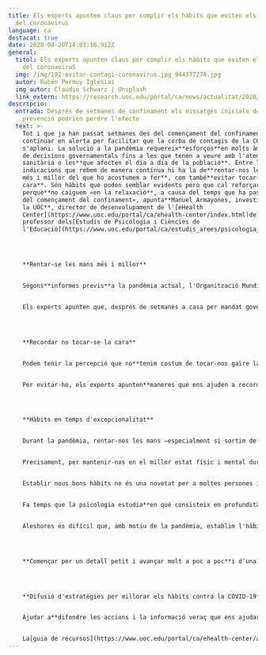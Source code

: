 ```yaml
---
title: Els experts apunten claus per complir els hàbits que eviten els contagis
  del coronavirus
language: ca
destacat: true
date: 2020-04-20T14:01:16.912Z
general:
  titol: Els experts apunten claus per complir els hàbits que eviten els contagis
    del coronaviruS
  img: /img/192-evitar-contagi-coronavirus.jpg_944377278.jpg
  autor: Rubén Permuy Iglesias
  img_autor: Claudio Schwarz | Unsplash
  link_extern: https://research.uoc.edu/portal/ca/news/actualitat/2020/192-evitar-contagi-coronavirus.html
descripcio:
  entrada: Després de setmanes de confinament els missatges inicials de mesures de
    prevenció podrien perdre l'efecte
  text: >-
    Tot i que ja han passat setmanes des del començament del confinament, hem de
    continuar en alerta per facilitar que la corba de contagis de la COVID-19
    s'aplani. La solució a la pandèmia requereix**esforços**en molts àmbits, des
    de decisions governamentals fins a les que tenen a veure amb l'atenció
    sanitària o les**que afecten el dia a dia de la població**. Entre les
    indicacions que rebem de manera contínua hi ha la de**rentar-nos les mans
    més i millor del que ho acostumem a fer**, com també**evitar tocar-nos la
    cara**. Són hàbits que poden semblar evidents però que cal reforçar
    perquè**no caiguem «en la relaxació**, a causa del temps que ha passat des
    del començament del confinament», apunta**Manuel Armayones, investigador de
    la UOC**, director de desenvolupament de l'[eHealth
    Center](https://www.uoc.edu/portal/ca/ehealth-center/index.html)de la UOC i
    professor dels[Estudis de Psicologia i Ciències de
    l'Educació](https://www.uoc.edu/portal/ca/estudis_arees/psicologia_ciencies_educacio/index.html).




    **Rentar-se les mans més i millor**


    Segons**informes previs**a la pandèmia actual, l'Organització Mundial de la Salut apuntava que només el[5 % de la població dedica almenys 15 segons a rentar-se les mans](https://www.eldiario.es/tumejoryo/estar_bien/racismo-ataja-enfermedades-lavarse-manos_0_995301501.html), i una recerca de la Universitat de Michigan posava en relleu que, d'una mostra de més de 3.700 estudiants que es van analitzar, hi havia**un 10 % que no es rentava les mans després d'anar al lavabo**. Tenint en compte que ens trobem en una conjuntura especial per la pandèmia, la millora d'aquest hàbit és clau per ajudar a reduir el nombre de contagis nous de la COVID-19.


    Els experts apunten que, després de setmanes a casa per mandat governamental, és probable que un percentatge rellevant de la població «pateixi**cansament mental, es relaxi davant d'aquestes mesures**i no es renti les mans amb la cura que pertoca», com assenyala Armayones. El professor de la UOC, que també és investigador del grup de recerca Psicologia, Salut i Xarxa ([PSiNET](http://transfer.rdi.uoc.edu/ca/grup/psicologia-salut-i-xarxa)), afirma que també és probable que algunes de les**indicacions que fan les institucions**en aquest sentit per diferents canals puguin**perdre en bona part l'efecte**per ajudar a complir les mesures d'higiene i precaució que cal seguir.




    **Recordar no tocar-se la cara**


    Podem tenir la percepció que no**tenim costum de tocar-nos gaire la cara**, però diferents estudis confirmen que ho fem**desenes de vegades cada hora**. Com a mostra, una recerca de la Universitat de Sydney va analitzar l'any 2015 un grup d'estudiants de Medicina i va concloure que**[es tocaven la cara23 cops cada seixanta minuts](https://www.ncbi.nlm.nih.gov/pubmed/25637115)de mitjana**. I tocar-se la cara, com les autoritats sanitàries han confirmat en els missatges adreçats a la població, és una manera de contagiar-se després d'entrar en contacte amb la COVID-19 per mitjà de les mans.


    Per evitar-ho, els experts apunten**maneres que ens ajuden a recordar que no ens hem de tocar el rostre**. Descartant opcions que no semblen factibles per al dia a dia, com seria portar un casc integral al cap quan sortim a comprar, Armayones exemplifica que una bona manera és «vestir**màniga llarga**i, si ens hem de tocar la cara o rascar-nos-la, ho fem amb la mateixa màniga». Un altre exemple que destaca l'expert de la UOC per no tocar-nos la cara mentre estem asseguts és posar**les mans sota les natges**.




    **Hàbits en temps d'excepcionalitat**


    Durant la pandèmia, rentar-nos les mans —especialment si sortim de casa o estem en contacte amb algú que hagi sortit— i evitar tocar-nos la cara «s'han de convertir en**nous hàbits que hem de seguir de la manera més escrupolosa possible**», assenyala Armayones. Aquesta és una de les claus principals perquè el nostre dia a dia no sigui un focus de contagis. Però establir hàbits en temps d'excepcionalitat és senzill o és fàcil caure en la relaxació?


    Precisament, per mantenir-nos en el millor estat físic i mental durant el confinament, els experts recomanen impulsar diferents hàbits saludables, com ara tenir una rutina diària, fer exercici físic o seguir una dieta variada i saludable, perquè, entre altres raons, ens ajudarà a dormir més bé i[mantindrem una bona qualitat del son](https://www.uoc.edu/portal/ca/news/actualitat/2020/182-confinament-son.html).


    Establir nous bons hàbits no és una novetat per a moltes persones i acostuma a ser un objectiu de determinades èpoques com ara l'any nou. Encara que tinguem la impressió que aconseguir nous reptes d'estil de vida és probable que s'acabi fent costa amunt, «**canviar els hàbits humans és més senzill del que sembla si tenim clar com s'ha de fer**», indica Armayones.


    Fa temps que la psicologia estudia**en què consisteix en profunditat un hàbit**, on radica la**dificultat**per canviar-los i, sobretot, quines**estratègies es poden posar en pràctica**per canviar-los. «La millor manera de superar barreres és conèixer-les i, un cop ben conegudes, ser capaços d'establir les estratègies que ens ajudaran a aconseguir-ho», detalla Armayones. Un hàbit és un comportament que es repeteix d'una manera sistemàtica, sempre en el mateix moment del dia. Per exemple, engegar la cafetera quan entrem a la cuina després de llevar-nos per preparar l'esmorzar. «És un comportament que s'acaba repetint tant que es torna automàtic. És a dir,**ho fem sense pensar-hi**», puntualitza l'expert.


    Aleshores és difícil que, amb motiu de la pandèmia, establim l'hàbit de rentar-nos les mans correctament i recordem que no ens hem de tocar la cara? «La COVID-19 ens obliga a adquirir una sèrie d'hàbits molt ràpidament. El repte és que**els hem d'introduir a les nostres rutines diàries**o, en el cas de no tocar-se la cara, hem de ser capaços de no fer una cosa que ja era un hàbit molt ben establert per a la immensa majoria de les persones», apunta Armayones. Per a l'investigador és important prendre consciència de generar nous hàbits, encara que pugui implicar un esforç addicional, «perquè trenca la nostra cadena de comportaments. Si ho anem repetint i sobretot**ensfelicitem i celebrem cada cop que ho fem**—com ara cantant una de les nostres cançons preferides—, aconseguirem automatitzar-lo molt ràpidament», puntualitza.




    **Començar per un detall petit i avançar molt a poc a poc**i d'una manera gradual. Aquesta seria l'estratègia denominada «passos de nadó» per establir nous hàbits, teoritzada pel professor Brian Jeffrey Fogg, de la Universitat de Stanford, al seu llibre*Tiny Habits*. «Es tracta d'anar fent cada cop una miqueta més, però sempre pensant que el nostre compromís amb nosaltres mateixos només és arribar a petites metes. Per exemple, si vull desenvolupar l'hàbit de**fer exercici a casa**i em costa molt posar-m'hi, podria començar per fer un "pas de nadó" com ara ballar la meva cançó preferida durant uns segons. Això em permetrà aconseguir un primer triomf i adonar-me que puc fer alguna activitat per mantenir-me en forma, per petita que sigui, i, a poc a poc, avançar», analitza Armayones. El professor Fogg també proposa determinar un moment clau durant el dia per establir aquest nou comportament, com podria ser després dels aplaudiments de les 20 h. I, per acabar, el professor de Stanford apunta que cal celebrar els nostres petits èxits. «Es tractaria de fer una petita celebració, com donar-me l'enhorabona, fer un gest de victòria o el que considerem», aclareix Armayones. «Si ho fem així, segurament tindrem ben establert el nou hàbit més aviat del que ens pensem. És fàcil, costa poc provar-ho i a més funciona», assegura l'investigador de la UOC.




    **Difusió d'estratègies per millorar els hàbits contra la COVID-19**


    Ajudar a**difondre les accions i la informació veraç que ens ajudaran a superar la crisi**actual és una responsabilitat compartida per molts tipus d'organitzacions. És el cas de l'[eHealth Center](https://www.uoc.edu/portal/ca/ehealth-center/index.html)de la UOC, centre de recerca que se centra a capacitar i empoderar la ciutadania i els professionals amb les tecnologies perquè liderin el canvi de paradigma en salut. Arran de la crisi del coronavirus, l'eHealth Center va prendre la iniciativa de divulgar a Twitter consells i recursos digitals que facilitin l'adquisició d'hàbits saludables per ajudar a conscienciar la població encara més perquè segueixi les bones pràctiques de rentar-se les mans, no tocar-se la cara i altres hàbits recomanats per les autoritats sanitàries.


    La[guia de recursos](https://www.uoc.edu/portal/ca/ehealth-center/actualitat/noticies/2020/noticia_009_IntervencioPsicosocial.html)impulsada pel centre es pot seguir per mitjà d'[@eHealthUOC](https://twitter.com/eHealthUOC)o l'etiqueta[\#eHCovid19U](https://twitter.com/search?q=%23eHCovid19UOC&src=typed_query&f=live). S'hi pot consultar informació pràctica i contrastada en**català, castellà i anglès**mentre es mantinguin les mesures preventives per abordar el coronavirus.
---
```

